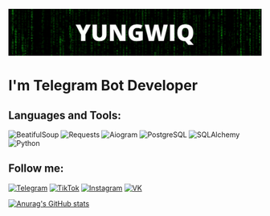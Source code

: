 [![Header](https://github.com/yungwiq/yungwiq/blob/main/assets/header.png)](https://t.me/+zNTdTqqKK0llMTBi)

# I'm Telegram Bot Developer

## Languages and Tools:

![BeatifulSoup](https://img.shields.io/badge/-BeatifulSoup-090909?style=for-the-badge&logo=python&logoColor=FCFBD0)
![Requests](https://img.shields.io/badge/-Requests-090909?style=for-the-badge&logo=python&logoColor=97271F)
![Aiogram](https://img.shields.io/badge/-Aiogram-090909?style=for-the-badge&logo=telegram)
![PostgreSQL](https://img.shields.io/badge/-PostgreSQL-090909?style=for-the-badge&logo=postgresql&logoColor=FFFFFF)
![SQLAlchemy](https://www.sqlalchemy.org?style=for-the-badge&logo=sqlalchemy&logoColor=FFFFFF)
![Python](https://img.shields.io/badge/-Python-090909?style=for-the-badge&logo=python)

## Follow me:
[![Telegram](https://img.shields.io/badge/-TELEGRAM-090909?style=for-the-badge&logo=Telegram)](https://t.me/yungwiqq)
[![TikTok](https://img.shields.io/badge/-TikTok-090909?style=for-the-badge&logo=TikTok)](https://www.tiktok.com/@yungwiq)
[![Instagram](https://img.shields.io/badge/-Instagram-090909?style=for-the-badge&logo=Instagram)](https://instagram.com/yungwiq)
[![VK](https://img.shields.io/badge/-VK-090909?style=for-the-badge&logo=VK)](https://vk.com/yungwiq)

[![Anurag's GitHub stats](https://github-readme-stats.vercel.app/api?username=yungwiq&show_icons=true&count_private=true&theme=radical)](https://github.com/yungwiq/github-readme-stats)
